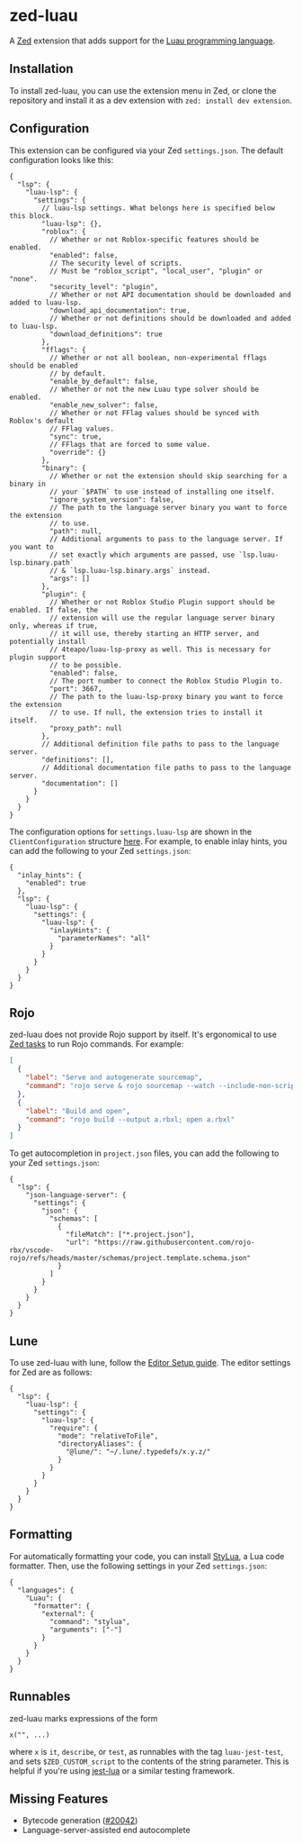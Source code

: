 # zed-luau
A [Zed](https://zed.dev/) extension that adds support for the [Luau programming language](https://luau.org/).

## Installation
To install zed-luau, you can use the extension menu in Zed, or clone the repository and install it
as a dev extension with `zed: install dev extension`.

## Configuration
This extension can be configured via your Zed `settings.json`. The default configuration looks like
this:

<!-- We limit line lengths to about 80 characters to prevent needing sideways scroll in desktop GitHub-->
```jsonc
{
  "lsp": {
    "luau-lsp": {
      "settings": {
        // luau-lsp settings. What belongs here is specified below this block.
        "luau-lsp": {},
        "roblox": {
          // Whether or not Roblox-specific features should be enabled.
          "enabled": false,
          // The security level of scripts.
          // Must be "roblox_script", "local_user", "plugin" or "none".
          "security_level": "plugin",
          // Whether or not API documentation should be downloaded and added to luau-lsp.
          "download_api_documentation": true,
          // Whether or not definitions should be downloaded and added to luau-lsp.
          "download_definitions": true
        },
        "fflags": {
          // Whether or not all boolean, non-experimental fflags should be enabled
          // by default.
          "enable_by_default": false,
          // Whether or not the new Luau type solver should be enabled.
          "enable_new_solver": false,
          // Whether or not FFlag values should be synced with Roblox's default
          // FFlag values.
          "sync": true,
          // FFlags that are forced to some value.
          "override": {}
        },
        "binary": {
          // Whether or not the extension should skip searching for a binary in
          // your `$PATH` to use instead of installing one itself.
          "ignore_system_version": false,
          // The path to the language server binary you want to force the extension
          // to use.
          "path": null,
          // Additional arguments to pass to the language server. If you want to
          // set exactly which arguments are passed, use `lsp.luau-lsp.binary.path`
          // & `lsp.luau-lsp.binary.args` instead.
          "args": []
        },
        "plugin": {
          // Whether or not Roblox Studio Plugin support should be enabled. If false, the
          // extension will use the regular language server binary only, whereas if true,
          // it will use, thereby starting an HTTP server, and potentially install
          // 4teapo/luau-lsp-proxy as well. This is necessary for plugin support
          // to be possible.
          "enabled": false,
          // The port number to connect the Roblox Studio Plugin to.
          "port": 3667,
          // The path to the luau-lsp-proxy binary you want to force the extension
          // to use. If null, the extension tries to install it itself.
          "proxy_path": null
        },
        // Additional definition file paths to pass to the language server.
        "definitions": [],
        // Additional documentation file paths to pass to the language server.
        "documentation": []
      }
    }
  }
}
```

The configuration options for `settings.luau-lsp` are shown in the `ClientConfiguration` structure
[here](https://github.com/JohnnyMorganz/luau-lsp/blob/main/src/include/LSP/ClientConfiguration.hpp).
For example, to enable inlay hints, you can add the following to your Zed `settings.json`:

```jsonc
{
  "inlay_hints": {
    "enabled": true
  },
  "lsp": {
    "luau-lsp": {
      "settings": {
        "luau-lsp": {
          "inlayHints": {
            "parameterNames": "all"
          }
        }
      }
    }
  }
}
```

## Rojo
zed-luau does not provide Rojo support by itself. It's ergonomical to use [Zed tasks](https://zed.dev/docs/tasks)
to run Rojo commands. For example:

```json
[
  {
    "label": "Serve and autogenerate sourcemap",
    "command": "rojo serve & rojo sourcemap --watch --include-non-scripts --output sourcemap.json"
  },
  {
    "label": "Build and open",
    "command": "rojo build --output a.rbxl; open a.rbxl"
  }
]
```

To get autocompletion in `project.json` files, you can add the following to your Zed `settings.json`:

```jsonc
{
  "lsp": {
    "json-language-server": {
      "settings": {
        "json": {
          "schemas": [
            {
              "fileMatch": ["*.project.json"],
              "url": "https://raw.githubusercontent.com/rojo-rbx/vscode-rojo/refs/heads/master/schemas/project.template.schema.json"
            }
          ]
        }
      }
    }
  }
}
```

## Lune
To use zed-luau with lune, follow the [Editor Setup guide](https://lune-org.github.io/docs/getting-started/4-editor-setup).
The editor settings for Zed are as follows:

```jsonc
{
  "lsp": {
    "luau-lsp": {
      "settings": {
        "luau-lsp": {
          "require": {
            "mode": "relativeToFile",
            "directoryAliases": {
              "@lune/": "~/.lune/.typedefs/x.y.z/"
            }
          }
        }
      }
    }
  }
}
```

## Formatting
For automatically formatting your code, you can install
[StyLua](https://github.com/JohnnyMorganz/StyLua), a Lua code formatter. Then,
use the following settings in your Zed `settings.json`:

```jsonc
{
  "languages": {
    "Luau": {
      "formatter": {
        "external": {
          "command": "stylua",
          "arguments": ["-"]
        }
      }
    }
  }
}
```

## Runnables
zed-luau marks expressions of the form
```luau
x("", ...)
```
where `x` is `it`, `describe`, or `test`, as runnables with the tag `luau-jest-test`, and sets
`$ZED_CUSTOM_script` to the contents of the string parameter. This is helpful if you're using
[jest-lua](https://github.com/jsdotlua/jest-lua) or a similar testing framework.

## Missing Features
- Bytecode generation ([#20042](https://github.com/zed-industries/zed/issues/20042))
- Language-server-assisted end autocomplete

